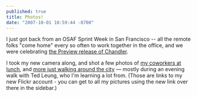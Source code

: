 ```yaml
---
published: true
title: Photos!
date: "2007-10-01 10:59:44 -0700"
---
```


I just got back from an OSAF Sprint Week in San Francisco -- all the remote
folks "come home" every so often to work together in the office, and we were
celebrating <a href="http://blog.chandlerproject.org/2007/09/11/preview/"
target="_blank">the Preview release of Chandler</a>.

I took my new camera along, and shot a few photos of
<a href="http://www.flickr.com/photos/bryanstearns/sets/72157602222267844/">my coworkers at lunch</a>,
and <a href="http://www.flickr.com/photos/bryanstearns/sets/72157602223067755/">more just walking around the city</a>
&mdash; mostly during an evening walk with Ted Leung, who I'm learning a lot
from. (Those are links to my new Flickr account - you can get to all my pictures
using the new link over there in the sidebar.)
